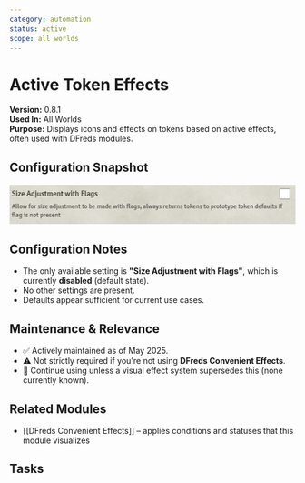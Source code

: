 ```yaml
---
category: automation
status: active
scope: all worlds
---
```


# Active Token Effects

**Version:** 0.8.1  
**Used In:** All Worlds  
**Purpose:** Displays icons and effects on tokens based on active effects, often used with DFreds modules.

## Configuration Snapshot

![Active Token Effects Settings v0.8.1](./ActiveTokenEffects-v0.8.1.png)

## Configuration Notes

- The only available setting is **"Size Adjustment with Flags"**, which is currently **disabled** (default state).
- No other settings are present.
- Defaults appear sufficient for current use cases.

## Maintenance & Relevance

- ✅ Actively maintained as of May 2025.
- ⚠️ Not strictly required if you're not using **DFreds Convenient Effects**. 
- 🧭 Continue using unless a visual effect system supersedes this (none currently known).

## Related Modules

- [[DFreds Convenient Effects]] – applies conditions and statuses that this module visualizes

## Tasks

